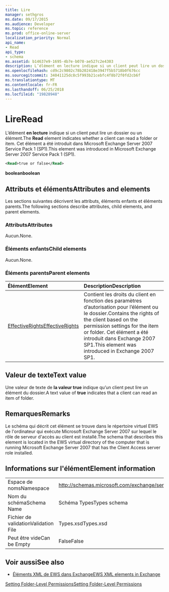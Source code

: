 ```yaml
---
title: Lire
manager: sethgros
ms.date: 09/17/2015
ms.audience: Developer
ms.topic: reference
ms.prod: office-online-server
localization_priority: Normal
api_name:
- Read
api_type:
- schema
ms.assetid: b14637e9-1695-4b7e-b078-ae527c2e4303
description: L’élément en lecture indique si un client peut lire un dossier ou un élément. Cet élément a été introduit dans Microsoft Exchange Server 2007 Service Pack 1 (SP1).
ms.openlocfilehash: cd9c2c9802c78b202418e3947f5b5718b0f676cc
ms.sourcegitcommit: 34041125dc8c5f993b21cebfc4f8b72f0fd2cb6f
ms.translationtype: MT
ms.contentlocale: fr-FR
ms.lasthandoff: 06/25/2018
ms.locfileid: "19828948"
---
```

# <a name="read"></a><span data-ttu-id="dac44-104">Lire</span><span class="sxs-lookup"><span data-stu-id="dac44-104">Read</span></span>

<span data-ttu-id="dac44-105">L’élément **en lecture** indique si un client peut lire un dossier ou un élément.</span><span class="sxs-lookup"><span data-stu-id="dac44-105">The **Read** element indicates whether a client can read a folder or item.</span></span> <span data-ttu-id="dac44-106">Cet élément a été introduit dans Microsoft Exchange Server 2007 Service Pack 1 (SP1).</span><span class="sxs-lookup"><span data-stu-id="dac44-106">This element was introduced in Microsoft Exchange Server 2007 Service Pack 1 (SP1).</span></span> 
  
```xml
<Read>true or false</Read>
```

 <span data-ttu-id="dac44-107">**boolean**</span><span class="sxs-lookup"><span data-stu-id="dac44-107">**boolean**</span></span>
## <a name="attributes-and-elements"></a><span data-ttu-id="dac44-108">Attributs et éléments</span><span class="sxs-lookup"><span data-stu-id="dac44-108">Attributes and elements</span></span>

<span data-ttu-id="dac44-109">Les sections suivantes décrivent les attributs, éléments enfants et éléments parents.</span><span class="sxs-lookup"><span data-stu-id="dac44-109">The following sections describe attributes, child elements, and parent elements.</span></span>
  
### <a name="attributes"></a><span data-ttu-id="dac44-110">Attributs</span><span class="sxs-lookup"><span data-stu-id="dac44-110">Attributes</span></span>

<span data-ttu-id="dac44-111">Aucun.</span><span class="sxs-lookup"><span data-stu-id="dac44-111">None.</span></span>
  
### <a name="child-elements"></a><span data-ttu-id="dac44-112">Éléments enfants</span><span class="sxs-lookup"><span data-stu-id="dac44-112">Child elements</span></span>

<span data-ttu-id="dac44-113">Aucun.</span><span class="sxs-lookup"><span data-stu-id="dac44-113">None.</span></span>
  
### <a name="parent-elements"></a><span data-ttu-id="dac44-114">Éléments parents</span><span class="sxs-lookup"><span data-stu-id="dac44-114">Parent elements</span></span>

|<span data-ttu-id="dac44-115">**Élément**</span><span class="sxs-lookup"><span data-stu-id="dac44-115">**Element**</span></span>|<span data-ttu-id="dac44-116">**Description**</span><span class="sxs-lookup"><span data-stu-id="dac44-116">**Description**</span></span>|
|:-----|:-----|
|[<span data-ttu-id="dac44-117">EffectiveRights</span><span class="sxs-lookup"><span data-stu-id="dac44-117">EffectiveRights</span></span>](effectiverights.md) <br/> |<span data-ttu-id="dac44-118">Contient les droits du client en fonction des paramètres d’autorisation pour l’élément ou le dossier.</span><span class="sxs-lookup"><span data-stu-id="dac44-118">Contains the rights of the client based on the permission settings for the item or folder.</span></span> <span data-ttu-id="dac44-119">Cet élément a été introduit dans Exchange 2007 SP1.</span><span class="sxs-lookup"><span data-stu-id="dac44-119">This element was introduced in Exchange 2007 SP1.</span></span>  <br/> |
   
## <a name="text-value"></a><span data-ttu-id="dac44-120">Valeur de texte</span><span class="sxs-lookup"><span data-stu-id="dac44-120">Text value</span></span>

<span data-ttu-id="dac44-121">Une valeur de texte de **la valeur true** indique qu’un client peut lire un élément du dossier.</span><span class="sxs-lookup"><span data-stu-id="dac44-121">A text value of **true** indicates that a client can read an item of folder.</span></span> 
  
## <a name="remarks"></a><span data-ttu-id="dac44-122">Remarques</span><span class="sxs-lookup"><span data-stu-id="dac44-122">Remarks</span></span>

<span data-ttu-id="dac44-123">Le schéma qui décrit cet élément se trouve dans le répertoire virtuel EWS de l'ordinateur qui exécute Microsoft Exchange Server 2007 sur lequel le rôle de serveur d'accès au client est installé.</span><span class="sxs-lookup"><span data-stu-id="dac44-123">The schema that describes this element is located in the EWS virtual directory of the computer that is running Microsoft Exchange Server 2007 that has the Client Access server role installed.</span></span>
  
## <a name="element-information"></a><span data-ttu-id="dac44-124">Informations sur l'élément</span><span class="sxs-lookup"><span data-stu-id="dac44-124">Element information</span></span>

|||
|:-----|:-----|
|<span data-ttu-id="dac44-125">Espace de noms</span><span class="sxs-lookup"><span data-stu-id="dac44-125">Namespace</span></span>  <br/> |http://schemas.microsoft.com/exchange/services/2006/types  <br/> |
|<span data-ttu-id="dac44-126">Nom du schéma</span><span class="sxs-lookup"><span data-stu-id="dac44-126">Schema Name</span></span>  <br/> |<span data-ttu-id="dac44-127">Schéma Types</span><span class="sxs-lookup"><span data-stu-id="dac44-127">Types schema</span></span>  <br/> |
|<span data-ttu-id="dac44-128">Fichier de validation</span><span class="sxs-lookup"><span data-stu-id="dac44-128">Validation File</span></span>  <br/> |<span data-ttu-id="dac44-129">Types.xsd</span><span class="sxs-lookup"><span data-stu-id="dac44-129">Types.xsd</span></span>  <br/> |
|<span data-ttu-id="dac44-130">Peut être vide</span><span class="sxs-lookup"><span data-stu-id="dac44-130">Can be Empty</span></span>  <br/> |<span data-ttu-id="dac44-131">False</span><span class="sxs-lookup"><span data-stu-id="dac44-131">False</span></span>  <br/> |
   
## <a name="see-also"></a><span data-ttu-id="dac44-132">Voir aussi</span><span class="sxs-lookup"><span data-stu-id="dac44-132">See also</span></span>



- [<span data-ttu-id="dac44-133">Éléments XML de EWS dans Exchange</span><span class="sxs-lookup"><span data-stu-id="dac44-133">EWS XML elements in Exchange</span></span>](ews-xml-elements-in-exchange.md)


[<span data-ttu-id="dac44-134">Setting Folder-Level Permissions</span><span class="sxs-lookup"><span data-stu-id="dac44-134">Setting Folder-Level Permissions</span></span>](http://msdn.microsoft.com/library/c7530e86-5112-401c-b10a-9c054ae59f07%28Office.15%29.aspx)

